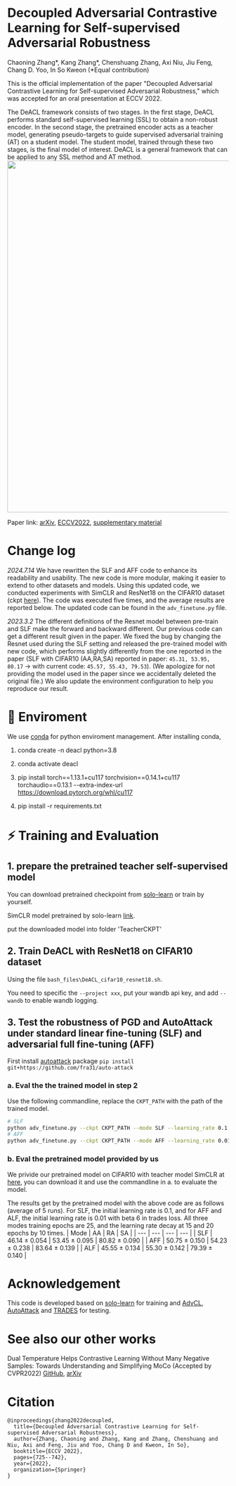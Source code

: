 # Decoupled Adversarial Contrastive Learning for Self-supervised Adversarial Robustness

Chaoning Zhang*, Kang Zhang*, Chenshuang Zhang, Axi Niu, Jiu Feng, Chang D. Yoo, In So Kweon
(*Equal contribution)

This is the official implementation of the paper "Decoupled Adversarial Contrastive Learning for Self-supervised Adversarial Robustness," which was accepted for an oral presentation at ECCV 2022.

The DeACL framework consists of two stages. In the first stage, DeACL performs standard self-supervised learning (SSL) to obtain a non-robust encoder. In the second stage, the pretrained encoder acts as a teacher model, generating pseudo-targets to guide supervised adversarial training (AT) on a student model. The student model, trained through these two stages, is the final model of interest. DeACL is a general framework that can be applied to any SSL method and AT method.
<img src="./figure/DeACL.png" width="800">

Paper link: [arXiv](https://arxiv.org/abs/2207.10899), [ECCV2022](https://www.ecva.net/papers/eccv_2022/papers_ECCV/papers/136900716.pdf), [supplementary material](https://www.ecva.net/papers/eccv_2022/papers_ECCV/papers/136900716-supp.pdf)


# Change log
*2024.7.14* We have rewritten the SLF and AFF code to enhance its readability and usability. The new code is more modular, making it easier to extend to other datasets and models. Using this updated code, we conducted experiments with SimCLR and ResNet18 on the CIFAR10 dataset (ckpt [here](https://drive.google.com/file/d/1yc38miWGY57sHS6W6aY_k5t69Gt5v5fm/view?usp=sharing)). The code was executed five times, and the average results are reported below. The updated code can be found in the `adv_finetune.py` file.

*2023.3.2* The different definitions of the Resnet model between pre-train and SLF make the forward and backward different. Our previous code can get a different result given in the paper. We fixed the bug by changing the Resnet used during the SLF setting and released the pre-trained model with new code, which performs slightly differently from the one reported in the paper (SLF with CIFAR10 (AA,RA,SA) reported in paper: `45.31, 53.95, 80.17` -> with current code: `45.57, 55.43, 79.53`). (We apologize for not providing the model used in the paper since we accidentally deleted the original file.) We also update the environment configuration to help you reproduce our result.

# 🔧 Enviroment
We use [conda](https://docs.conda.io/en/latest/miniconda.html) for python enviroment management. After installing conda,

1. conda create -n deacl python=3.8

2. conda activate deacl

3. pip install torch==1.13.1+cu117 torchvision==0.14.1+cu117 torchaudio==0.13.1 --extra-index-url https://download.pytorch.org/whl/cu117

2. pip install -r requirements.txt


# ⚡ Training and Evaluation

## 1. prepare the pretrained teacher self-supervised model
You can download pretrained checkpoint from [solo-learn](https://github.com/vturrisi/solo-learn#cifar-10) or train by yourself. 

SimCLR model pretrained by solo-learn [link](https://drive.google.com/drive/folders/1mcvWr8P2WNJZ7TVpdLHA_Q91q4VK3y8O?usp=sharing).

put the downloaded model into folder 'TeacherCKPT'

## 2. Train DeACL with ResNet18 on CIFAR10 dataset

Using the file `bash_files\DeACL_cifar10_resnet18.sh`.

You need to specific the `--project xxx`, put your wandb api key, and add `--wandb` to enable wandb logging.

## 3. Test the robustness of PGD and AutoAttack under standard linear fine-tuning (SLF) and adversarial full fine-tuning (AFF)
First install [autoattack](https://github.com/fra31/auto-attack) package `pip install git+https://github.com/fra31/auto-attack`

### a. Eval the the trained model in step 2
Use the following commandline, replace the `CKPT_PATH` with the path of the trained model.

```bash
# SLF
python adv_finetune.py --ckpt CKPT_PATH --mode SLF --learning_rate 0.1
# AFF
python adv_finetune.py --ckpt CKPT_PATH --mode AFF --learning_rate 0.01
```

### b. Eval the pretrained model provided by us
We privide our pretrained model on CIFAR10 with teacher model SimCLR at [here](https://drive.google.com/file/d/1yc38miWGY57sHS6W6aY_k5t69Gt5v5fm/view?usp=sharing), you can download it and use the commandline in a. to evaluate the model.

The results get by the pretrained model with the above code are as follows (average of 5 runs). For SLF, the initial learning rate is 0.1, and for AFF and ALF, the initial learning rate is 0.01 with beta 6 in trades loss. All three modes training epochs are 25, and the learning rate decay at 15 and 20 epochs by 10 times.
| Mode | AA | RA | SA | 
| --- | --- | --- | --- |
| SLF | 46.14 ± 0.054 | 53.45 ± 0.095 | 80.82 ± 0.090 |
| AFF | 50.75 ± 0.150 | 54.23 ± 0.238 | 83.64 ± 0.139 |
| ALF | 45.55 ± 0.134 | 55.30 ± 0.142 | 79.39 ± 0.140 |


# Acknowledgement
This code is developed based on [solo-learn](https://github.com/vturrisi/solo-learn) for training and [AdvCL](https://github.com/LijieFan/AdvCL.git), [AutoAttack](https://github.com/fra31/auto-attack) and [TRADES](https://github.com/yaodongyu/TRADES) for testing.

<!-- # Citation
```
@article{zhang2022dual,
  title={Dual temperature helps contrastive learning without many negative samples: Towards understanding and simplifying moco},
  author={Zhang, Chaoning and Zhang, Kang and Pham, Trung X and Niu, Axi and Qiao, Zhinan and Yoo, Chang D and Kweon, In So},
  journal={CVPR},
  year={2022}
}
``` -->

# See also our other works

Dual Temperature Helps Contrastive Learning Without Many Negative Samples: Towards Understanding and Simplifying MoCo (Accepted by CVPR2022) [GitHub](https://github.com/ChaoningZhang/Dual-temperature.git), [arXiv](https://arxiv.org/abs/2203.17248)



# Citation
```
@inproceedings{zhang2022decoupled,
  title={Decoupled Adversarial Contrastive Learning for Self-supervised Adversarial Robustness},
  author={Zhang, Chaoning and Zhang, Kang and Zhang, Chenshuang and Niu, Axi and Feng, Jiu and Yoo, Chang D and Kweon, In So},
  booktitle={ECCV 2022},
  pages={725--742},
  year={2022},
  organization={Springer}
}
```
